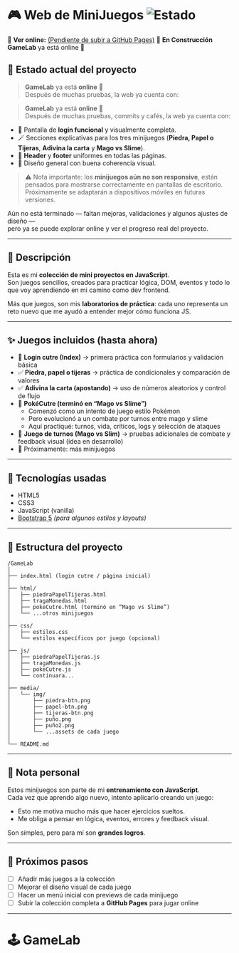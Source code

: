 # 🎮 Web de MiniJuegos ![Estado](https://img.shields.io/badge/versión-en%20progreso-orange)

🔗 **Ver online:** [(Pendiente de subir a GitHub Pages)](https://jesus323dev.github.io/GameLab/)
🚧 **En Construcción**
**GameLab** ya está online 🎉

## 🚀 Estado actual del proyecto

> **GameLab** ya está **online** 🎉  
> Después de muchas pruebas, la web ya cuenta con:

> **GameLab** ya está **online** 🎉  
> Después de muchas pruebas, commits y cafés, la web ya cuenta con:

- 🔑 Pantalla de **login funcional** y visualmente completa.  
- 🪄 Secciones explicativas para los tres minijuegos (**Piedra, Papel o Tijeras**, **Adivina la carta** y **Mago vs Slime**).  
- 🧩 **Header** y **footer** uniformes en todas las páginas.  
- 🎨 Diseño general con buena coherencia visual.  

> ⚠️ Nota importante: los **minijuegos aún no son responsive**, están pensados para mostrarse correctamente en pantallas de escritorio.  
> Próximamente se adaptarán a dispositivos móviles en futuras versiones.  

Aún no está terminado — faltan mejoras, validaciones y algunos ajustes de diseño —  
pero ya se puede explorar online y ver el progreso real del proyecto.


---

## 📝 Descripción

Esta es mi **colección de mini proyectos en JavaScript**.  
Son juegos sencillos, creados para practicar lógica, DOM, eventos y todo lo que voy aprendiendo en mi camino como dev frontend.  

Más que juegos, son mis **laboratorios de práctica**: cada uno representa un reto nuevo que me ayudó a entender mejor cómo funciona JS.

---

## ✨ Juegos incluidos (hasta ahora)

- 🔑 **Login cutre (Index)** → primera práctica con formularios y validación básica  
- ✅ **Piedra, papel o tijeras** → práctica de condicionales y comparación de valores  
- ✅ **Adivina la carta (apostando)** → uso de números aleatorios y control de flujo  
- 🚧 **PokéCutre (terminó en “Mago vs Slime”)**  
  - Comenzó como un intento de juego estilo Pokémon  
  - Pero evolucionó a un combate por turnos entre mago y slime  
  - Aquí practiqué: turnos, vida, críticos, logs y selección de ataques  
- 🚧 **Juego de turnos (Mago vs Slim)** → pruebas adicionales de combate y feedback visual (idea en desarrollo)  
- 🚧 Próximamente: más minijuegos  


---

## 🧰 Tecnologías usadas

- HTML5  
- CSS3  
- JavaScript (vanilla)  
- [Bootstrap 5](https://getbootstrap.com/) *(para algunos estilos y layouts)*  

---

## 📂 Estructura del proyecto

```plaintext
/GameLab  
│  
├── index.html (login cutre / página inicial)  
│  
├── html/  
│   ├── piedraPapelTijeras.html  
│   ├── tragaMonedas.html  
│   ├── pokeCutre.html (terminó en “Mago vs Slime”)  
│   └── ...otros minijuegos  
│  
├── css/  
│   ├── estilos.css  
│   └── estilos específicos por juego (opcional)  
│  
├── js/  
│   ├── piedraPapelTijeras.js  
│   ├── tragaMonedas.js  
│   ├── pokeCutre.js  
│   └── continuara...
│  
├── media/  
│   └── img/  
│       ├── piedra-btn.png  
│       ├── papel-btn.png  
│       ├── tijeras-btn.png  
│       ├── puño.png  
│       ├── puño2.png  
│       └── ...assets de cada juego  
│  
└── README.md  
```

---

## 🧠 Nota personal

Estos minijuegos son parte de mi **entrenamiento con JavaScript**.  
Cada vez que aprendo algo nuevo, intento aplicarlo creando un juego:  
- Esto me motiva mucho más que hacer ejercicios sueltos.  
- Me obliga a pensar en lógica, eventos, errores y feedback visual.  

Son simples, pero para mí son **grandes logros**.  

---

## 🚀 Próximos pasos

- [ ] Añadir más juegos a la colección  
- [ ] Mejorar el diseño visual de cada juego  
- [ ] Hacer un menú inicial con previews de cada minijuego  
- [ ] Subir la colección completa a **GitHub Pages** para jugar online  

---

# 🕹️ GameLab
